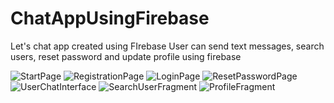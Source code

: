 # ChatAppUsingFirebase

Let's chat app created using FIrebase 
User can send text messages, search users, reset password and update profile using firebase

![StartPage](https://user-images.githubusercontent.com/73837113/125301878-0a4f0280-e349-11eb-8b9e-38cab3c0e1b6.jpg)
![RegistrationPage](https://user-images.githubusercontent.com/73837113/125301865-07eca880-e349-11eb-933f-f81afc123788.jpg)
![LoginPage](https://user-images.githubusercontent.com/73837113/125301857-058a4e80-e349-11eb-958c-f07dd8934f4f.jpg)
![ResetPasswordPage](https://user-images.githubusercontent.com/73837113/125301871-08853f00-e349-11eb-9d89-cbc6d214bb47.jpg)
![UserChatInterface](https://user-images.githubusercontent.com/73837113/125301879-0ae79900-e349-11eb-9884-29060d9658e6.jpg)
![SearchUserFragment](https://user-images.githubusercontent.com/73837113/125301873-091dd580-e349-11eb-8460-a1206812810c.jpg)
![ProfileFragment](https://user-images.githubusercontent.com/73837113/125301862-07541200-e349-11eb-84dc-74cc7650467a.jpg)
